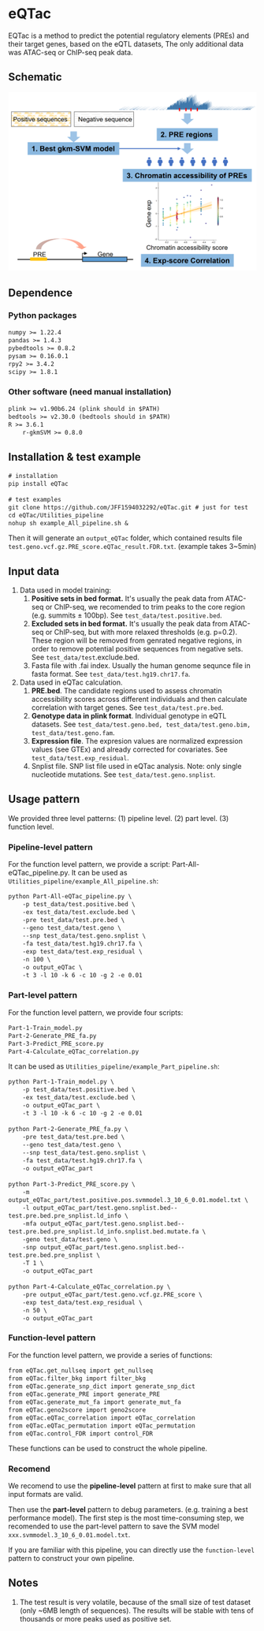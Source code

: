 # eQTac
EQTac is a method to predict the potential regulatory elements (PREs) and their target genes, based on the eQTL datasets, The only additional data was ATAC-seq or ChIP-seq peak data. 
## Schematic 
![](./imgs/Schematic.png)
## Dependence
### Python packages
```
numpy >= 1.22.4
pandas >= 1.4.3
pybedtools >= 0.8.2
pysam >= 0.16.0.1
rpy2 >= 3.4.2
scipy >= 1.8.1
```
### Other software (need manual installation)
```
plink >= v1.90b6.24 (plink should in $PATH)
bedtools >= v2.30.0 (bedtools should in $PATH)
R >= 3.6.1
    r-gkmSVM >= 0.8.0
```
## Installation & test example
```
# installation
pip install eQTac 

# test examples
git clone https://github.com/JFF1594032292/eQTac.git # just for test
cd eQTac/Utilities_pipeline
nohup sh example_All_pipeline.sh &
```
Then it will generate an `output_eQTac` folder, which contained results file `test.geno.vcf.gz.PRE_score.eQTac_result.FDR.txt`. (example takes 3~5min)

## Input data
1. Data used in model training:
    1. **Positive sets in bed format.** It's usually the peak data from ATAC-seq or ChIP-seq, we recomended to trim peaks to the core region (e.g. summits $\pm$ 100bp). See `test_data/test.positive.bed`.
    2. **Excluded sets in bed format.** It's usually the peak data from ATAC-seq or ChIP-seq, but with more relaxed thresholds (e.g. p=0.2). These region will be removed from genrated negative regions, in order to remove potential positive sequences from negative sets. See `test_data/test`.exclude.bed.
    3. Fasta file with .fai index. Usually the human genome sequnce file in fasta format. See `test_data/test.hg19.chr17.fa`.
2. Data used in eQTac calculation.
    1. **PRE.bed**. The candidate regions used to assess chromatin accessibility scores across different individuals and then calculate correlation with target genes. See `test_data/test.pre.bed`.
    2. **Genotype data in plink format**. Individual genotype in eQTL datasets. See `test_data/test.geno.bed, test_data/test.geno.bim, test_data/test.geno.fam`.
    3. **Expression file**. The expresion values are normalized expression values (see GTEx) and already corrected for covariates. See `test_data/test.exp_residual`.
    4. Snplist file. SNP list file used in eQTac analysis. Note: only single nucleotide mutations. See `test_data/test.geno.snplist`.
## Usage pattern
We provided three level patterns: (1) pipeline level. (2) part level. (3) function level.
### Pipeline-level pattern
For the function level pattern, we provide a script: Part-All-eQTac_pipeline.py.
It can be used as `Utilities_pipeline/example_All_pipeline.sh`:
```
python Part-All-eQTac_pipeline.py \
	-p test_data/test.positive.bed \
	-ex test_data/test.exclude.bed \
	-pre test_data/test.pre.bed \
	--geno test_data/test.geno \
	--snp test_data/test.geno.snplist \
	-fa test_data/test.hg19.chr17.fa \
	-exp test_data/test.exp_residual \
	-n 100 \
	-o output_eQTac \
	-t 3 -l 10 -k 6 -c 10 -g 2 -e 0.01
```
### Part-level pattern
For the function level pattern, we provide four scripts:
```
Part-1-Train_model.py
Part-2-Generate_PRE_fa.py
Part-3-Predict_PRE_score.py
Part-4-Calculate_eQTac_correlation.py
```
It can be used as `Utilities_pipeline/example_Part_pipeline.sh`:
```
python Part-1-Train_model.py \
	-p test_data/test.positive.bed \
	-ex test_data/test.exclude.bed \
	-o output_eQTac_part \
	-t 3 -l 10 -k 6 -c 10 -g 2 -e 0.01

python Part-2-Generate_PRE_fa.py \
	-pre test_data/test.pre.bed \
	--geno test_data/test.geno \
	--snp test_data/test.geno.snplist \
	-fa test_data/test.hg19.chr17.fa \
	-o output_eQTac_part

python Part-3-Predict_PRE_score.py \
	-m output_eQTac_part/test.positive.pos.svmmodel.3_10_6_0.01.model.txt \
	-l output_eQTac_part/test.geno.snplist.bed--test.pre.bed.pre_snplist.ld_info \
	-mfa output_eQTac_part/test.geno.snplist.bed--test.pre.bed.pre_snplist.ld_info.snplist.bed.mutate.fa \
	-geno test_data/test.geno \
	-snp output_eQTac_part/test.geno.snplist.bed--test.pre.bed.pre_snplist \
	-T 1 \
	-o output_eQTac_part

python Part-4-Calculate_eQTac_correlation.py \
	-pre output_eQTac_part/test.geno.vcf.gz.PRE_score \
	-exp test_data/test.exp_residual \
	-n 50 \
	-o output_eQTac_part
```
### Function-level pattern
For the function level pattern, we provide a series of functions:
```
from eQTac.get_nullseq import get_nullseq
from eQTac.filter_bkg import filter_bkg
from eQTac.generate_snp_dict import generate_snp_dict
from eQTac.generate_PRE import generate_PRE
from eQTac.generate_mut_fa import generate_mut_fa
from eQTac.geno2score import geno2score
from eQTac.eQTac_correlation import eQTac_correlation
from eQTac.eQTac_permutation import eQTac_permutation
from eQTac.control_FDR import control_FDR
```
These functions can be used to construct the whole pipeline.
### Recomend
We recomend to use the **pipeline-level** pattern at first to make sure that all input formats are valid. 

Then use the **part-level** pattern to debug parameters. (e.g. training a best performance model). The first step is the most time-consuming step, we recomended to use the part-level pattern to save the SVM model `xxx.svmmodel.3_10_6_0.01.model.txt`.

If you are familiar with this pipeline, you can directly use the `function-level` pattern to construct your own pipeline.
## Notes
1. The test result is very volatile, because of the small size of test dataset (only ~6MB length of sequences). The results will be stable with tens of thousands or more peaks used as positive set.